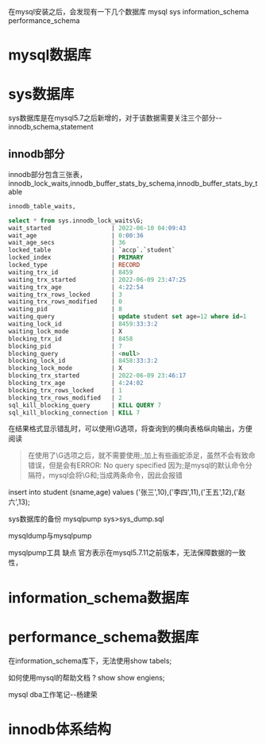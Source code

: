 

在mysql安装之后，会发现有一下几个数据库
mysql
sys
information_schema
performance_schema



# mysql数据库


# sys数据库

sys数据库是在mysql5.7之后新增的，对于该数据需要关注三个部分--innodb,schema,statement

## innodb部分
innodb部分包含三张表，innodb_lock_waits,innodb_buffer_stats_by_schema,innodb_buffer_stats_by_table 

```sql
innodb_table_waits,

select * from sys.innodb_lock_waits\G;
wait_started                 | 2022-06-10 04:09:43
wait_age                     | 0:00:36
wait_age_secs                | 36
locked_table                 | `accp`.`student`
locked_index                 | PRIMARY
locked_type                  | RECORD
waiting_trx_id               | 8459
waiting_trx_started          | 2022-06-09 23:47:25
waiting_trx_age              | 4:22:54
waiting_trx_rows_locked      | 3
waiting_trx_rows_modified    | 0
waiting_pid                  | 8
waiting_query                | update student set age=12 where id=1
waiting_lock_id              | 8459:33:3:2
waiting_lock_mode            | X
blocking_trx_id              | 8458
blocking_pid                 | 7
blocking_query               | <null>
blocking_lock_id             | 8458:33:3:2
blocking_lock_mode           | X
blocking_trx_started         | 2022-06-09 23:46:17
blocking_trx_age             | 4:24:02
blocking_trx_rows_locked     | 1
blocking_trx_rows_modified   | 2
sql_kill_blocking_query      | KILL QUERY 7
sql_kill_blocking_connection | KILL 7
```



在结果格式显示错乱时，可以使用\G选项，将查询到的横向表格纵向输出，方便阅读
> 在使用了\G选项之后，就不需要使用;,加上有些画蛇添足，虽然不会有致命错误，但是会有ERROR: No query specified
因为;是mysql的默认命令分隔符，mysql会将\G和;当成两条命令，因此会报错




insert into student (sname,age) values ('张三',10),('李四',11),('王五',12),('赵六',13);



sys数据库的备份
mysqlpump sys>sys_dump.sql

mysqldump与mysqlpump



mysqlpump工具
缺点
官方表示在mysql5.7.11之前版本，无法保障数据的一致性，




# information_schema数据库

# performance_schema数据库



在information_schema库下，无法使用show tabels;



如何使用mysql的帮助文档
? show
show engiens;









mysql dba工作笔记--杨建荣
# innodb体系结构

